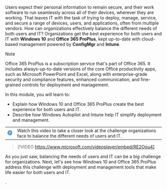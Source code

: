
Users expect their personal information to remain secure, and their work software to run seamlessly across all of their devices, wherever they are working. That leaves IT with the task of trying to deploy, manage, service, and secure a range of devices, users, and applications, often from multiple vendors. How can organizations effectively balance the different needs of both users and IT? Organizations get the best experience for both users and IT with **Windows 10** and **Office 365 ProPlus**, kept up-to-date with cloud-based management powered by **ConfigMgr** and **Intune**.

> [!NOTE]
> Office 365 ProPlus is a subscription service that's part of Office 365. It includes always-up-to-date versions of the core Office productivity apps, such as Microsoft PowerPoint and Excel, along with enterprise-grade security and compliance features, enhanced communication, and fine-grained controls for deployment and management.

In this module, you will learn to:

- Explain how Windows 10 and Office 365 ProPlus create the best experience for both users and IT.
- Describe how Windows Autopilot and Intune help IT simplify deployment and management.

| | |
| ---- | ---- |
|![Icon indicating play video](../media/video_icon.png) | Watch this video to take a closer look at the challenge organizations face to balance the different needs of users and IT.|

> [!VIDEO https://www.microsoft.com/videoplayer/embed/RE2Oqu4]

As you just saw, balancing the needs of users and IT can be a big challenge for organizations. Next, let's see how Windows 10 and Office 365 ProPlus address this challenge with deployment and management tools that make life easier for both users and IT.

.